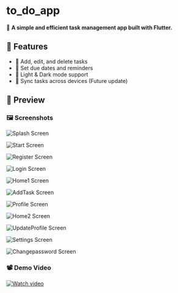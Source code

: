 # to_do_app

🚀 **A simple and efficient task management app built with Flutter.**  

## 📌 Features  
- 📝 Add, edit, and delete tasks  
- 📆 Set due dates and reminders  
- 🌙 Light & Dark mode support  
- 🔄 Sync tasks across devices (Future update)
  
## 📸 Preview  
### 🖼 Screenshots  
![Splash Screen](assets/screenshots/Screenshot_1742184537.png)  

![Start Screen](assets/screenshots/Screenshot_1742184539.png)  

![Register Screen](assets/screenshots/Screenshot_1742184403.png)  

![Login Screen](assets/screenshots/Screenshot_1742184426.png) 

![Home1 Screen](assets/screenshots/Screenshot_1742184599.png)

![AddTask Screen](assets/screenshots/Screenshot_1742184607.png)

![Profile Screen](assets/screenshots/Screenshot_1742184616.png)

![Home2 Screen](assets/screenshots/Screenshot_1742184805.png)

![UpdateProfile Screen](assets/screenshots/Screenshot_1742184622.png)

![Settings Screen](assets/screenshots/Screenshot_1742184629.png)

![Changepassword Screen](assets/screenshots/Screenshot_1742184626.png)

### 📽 Demo Video  
[![Watch video ](https://img.youtube.com/vi/-objZ3EFKqc/maxresdefault.jpg)](https://youtube.com/shorts/-objZ3EFKqc)
